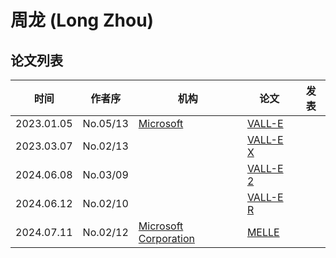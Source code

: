 # 周龙 (Long Zhou)

## 论文列表

| 时间 | 作者序 | 机构 | 论文 | 发表 |
|:-:|:-:|---|---|---|
| 2023.01.05 | No.05/13 | [Microsoft](../Institutions/USA-Microsoft.md) | [VALL-E](../Models/Speech_LLM/2023.01.05_VALL-E.md) |
| 2023.03.07 | No.02/13 | | [VALL-E X](../Models/Speech_LLM/2023.03.07_VALL-E_X.md) |
| 2024.06.08 | No.03/09 | | [VALL-E 2](../Models/Speech_LLM/2024.06.08_VALL-E2.md) |
| 2024.06.12 | No.02/10 | | [VALL-E R](../Models/Speech_LLM/2024.06.12_VALL-E_R.md) |
| 2024.07.11 | No.02/12 | [Microsoft Corporation](../Institutions/USA-Microsoft.md) | [MELLE](../Models/Speech_LLM/2024.07.11_MELLE.md) |
